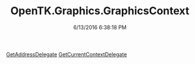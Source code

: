 ﻿---
title: OpenTK.Graphics.GraphicsContext
date: 6/13/2016 6:38:18 PM
---

[GetAddressDelegate](T-OpenTK.Graphics.GraphicsContext.GetAddressDelegate.html)
[GetCurrentContextDelegate](T-OpenTK.Graphics.GraphicsContext.GetCurrentContextDelegate.html)
